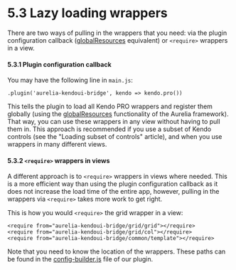 # 5.3 Lazy loading wrappers


There are two ways of pulling in the wrappers that you need: via the plugin configuration callback ([globalResources](http://aurelia.io/docs.html#/aurelia/framework/1.0.0-beta.1.1.4/doc/api/class/FrameworkConfiguration) equivalent) or `<require>` wrappers in a view.


#### 5.3.1 Plugin configuration callback

You may have the following line in `main.js`:

`.plugin('aurelia-kendoui-bridge', kendo => kendo.pro())`
<br>

This tells the plugin to load all Kendo PRO wrappers and register them globally (using the [globalResources](http://aurelia.io/docs.html#/aurelia/framework/1.0.0-beta.1.1.4/doc/api/class/FrameworkConfiguration) functionality of the Aurelia framework). That way, you can use these wrappers in any view without having to pull them in. This approach is recommended if you use a subset of Kendo controls (see the "Loading subset of controls" article), and when you use wrappers in many different views.

#### 5.3.2 `<require>` wrappers in views

A different approach is to `<require>` wrappers in views where needed. This is a more efficient way than using the plugin configuration callback as it does not increase the load time of the entire app, however, pulling in the wrappers via `<require>` takes more work to get right.

This is how you would `<require>` the grid wrapper in a view:


```
<require from="aurelia-kendoui-bridge/grid/grid"></require>
<require from="aurelia-kendoui-bridge/grid/col"></require>
<require from="aurelia-kendoui-bridge/common/template"></require>
```

Note that you need to know the location of the wrappers. These paths can be found in the [config-builder.js](https://github.com/aurelia-ui-toolkits/aurelia-kendoui-bridge/blob/master/src/config-builder.js) file of our plugin.
